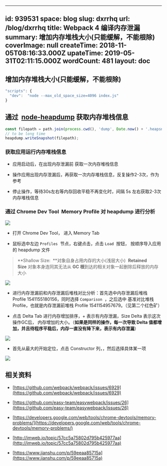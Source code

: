 
---
id: 939531
space: blog
slug: dxrrhq
url: /blog/dxrrhq
title: Webpack 4 编译内存泄漏
summary: 增加内存堆栈大小(只能缓解，不能根除)
coverImage: null
createTime: 2018-11-05T08:16:33.000Z 
upateTime: 2019-05-31T02:11:15.000Z
wordCount: 481
layout: doc
---

## 增加内存堆栈大小(只能缓解，不能根除)

```javascript
"scripts": {
  "dev":  "node --max_old_space_size=4096 index.js"
}
```




## 通过  [node-heapdump](https://github.com/bnoordhuis/node-heapdump) 获取内存堆栈信息

```javascript
const filepath = path.join(process.cwd(), 'dump', Date.now() + '.heapsnapshot');
// to be long time
heapdump.writeSnapshot(filepath);
```


### 获取应用运行内存堆栈信息 

- 应用启动后，在出现内存泄漏前 获取一次内存堆栈信息

- 操作应用出现内存泄漏后，再获取一次内存堆栈信息，反复操作2-3次，作为参考

- 停止操作，等待30s左右等内存回收平稳不再变化时，间隔 5s 左右获取2-3次内存堆栈信息



### 通过 Chrome Dev Tool  Memory Profile 对 heapdump 进行分析

![](/medias/easyjs/blog/blog-dxrrhq-8510252.png)

- 打开 Chrome Dev Tool， 进入 Memory Tab

- 鼠标选中左边 `Profiles`  节点，右键点击，点击 `Load`  按钮， 按顺序导入应用的 heapdump 文件


> **Shallow Size:  **对象自身占用内存的大小(浅层大小)  **Retained Size** 对象本身连同其无法从 **GC 根**到达的相关对象一起删除后释放的内存大小


![](/medias/easyjs/blog/blog-dxrrhq-8773854.png)

- 进行内存泄漏前和内存泄漏后堆栈对比分析：首先选中内存泄漏后堆栈 Profile 1541155180156，同时选择 `Comparison`  ，之后选中 基准对比堆栈 Profile，也就是内存泄漏前堆栈 Profile 1541154957679。（见第二个红色矿）

- 点击 Delta Tab 进行内存增加排序，+ 表示有内存泄漏，Size Delta 表示这次操作GC后， 内存增加的大小。（**如果是同样的操作，每一次导致 Delta 值都增加，并且待程序平稳后，内存一直没有降下来，表示有内存泄漏**）


![](/medias/easyjs/blog/blog-dxrrhq-2506276.png)

- 首先从最大的开始定位，点击 Constructor 列，，然后选择具体某一项 


![](/medias/easyjs/blog/blog-dxrrhq-8552537.png)







## 相关资料

- [https://github.com/webpack/webpack/issues/6929](https://github.com/webpack/webpack/issues/6929)

- [https://github.com/easy-team/easywebpack/issues/26](https://github.com/easy-team/easywebpack/issues/26)

- [https://developers.google.com/web/tools/chrome-devtools/memory-problems/](https://developers.google.com/web/tools/chrome-devtools/memory-problems/)

- [http://imweb.io/topic/57cc5a75802d795b425977aa](http://imweb.io/topic/57cc5a75802d795b425977aa)

- [https://www.jianshu.com/p/59eeaa85715a](https://www.jianshu.com/p/59eeaa85715a)




  